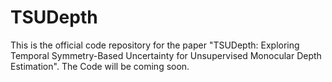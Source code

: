# TSUDepth

This is the official code repository for the paper "TSUDepth: Exploring Temporal Symmetry-Based Uncertainty for Unsupervised Monocular Depth Estimation".
The Code will be coming soon.
